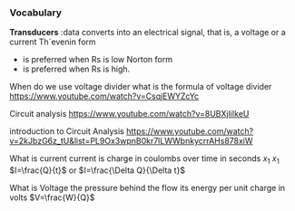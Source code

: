 ### Vocabulary
**Transducers** :data converts into an electrical signal, that is, a voltage or a current
Th´evenin form
- is preferred when Rs is low
Norton form
- is preferred when Rs is high.

When do we use voltage divider
what is the formula of voltage divider
https://www.youtube.com/watch?v=CsqjEWYZcYc


Circuit analysis
https://www.youtube.com/watch?v=8UBXjliIkeU

introduction to Circuit Analysis
https://www.youtube.com/watch?v=2kJbzG6z_tU&list=PL9Ox3wpnB0kr7lLWWbnkycrrAHs878xiW

What is current
current is charge in coulombs over time in seconds
$x_1$
$x_1$
$I=\frac{Q}{t}$ or $I=\frac{\Delta Q}{\Delta t}$

What is Voltage
the pressure behind the flow
its energy per unit charge in volts
$V=\frac{W}{Q}$




